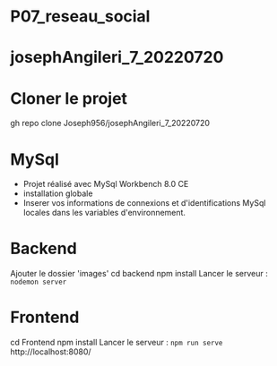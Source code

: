 # P07_reseau_social
# josephAngileri_7_20220720

# Cloner le projet
gh repo clone Joseph956/josephAngileri_7_20220720
# MySql
- Projet réalisé avec MySql Workbench 8.0 CE
- installation globale
- Inserer vos informations de connexions et d'identifications MySql locales dans les variables d'environnement.
# Backend
Ajouter le dossier 'images'
cd backend
npm install
Lancer le serveur : `nodemon server`
# Frontend
cd Frontend
npm install
Lancer le serveur : `npm run serve`
http://localhost:8080/

